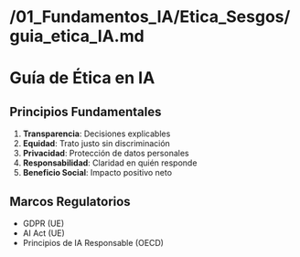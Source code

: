 # /01_Fundamentos_IA/Etica_Sesgos/guia_etica_IA.md
# Guía de Ética en IA

## Principios Fundamentales
1. **Transparencia**: Decisiones explicables
2. **Equidad**: Trato justo sin discriminación
3. **Privacidad**: Protección de datos personales
4. **Responsabilidad**: Claridad en quién responde
5. **Beneficio Social**: Impacto positivo neto

## Marcos Regulatorios
- GDPR (UE)
- AI Act (UE)
- Principios de IA Responsable (OECD)